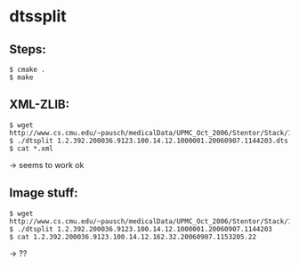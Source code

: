 dtssplit
========

Steps:
------

```
$ cmake .
$ make
```

XML-ZLIB:
---------

```
$ wget http://www.cs.cmu.edu/~pausch/medicalData/UPMC_Oct_2006/Stentor/Stack/1.2.392.200036.9123.100.14.12.1000001.20060907.1144203.dts
$ ./dtsplit 1.2.392.200036.9123.100.14.12.1000001.20060907.1144203.dts
$ cat *.xml
```
-> seems to work ok

Image stuff:
------------

```
$ wget http://www.cs.cmu.edu/~pausch/medicalData/UPMC_Oct_2006/Stentor/Stack/1.2.392.200036.9123.100.14.12.1000001.20060907.1144203
$ ./dtsplit 1.2.392.200036.9123.100.14.12.1000001.20060907.1144203
$ cat 1.2.392.200036.9123.100.14.12.162.32.20060907.1153205.22
```

-> ??
